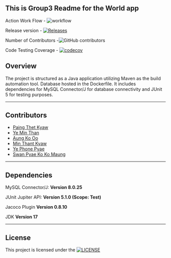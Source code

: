 ## This is Group3 Readme for the World app

Action Work Flow - ![workflow](https://github.com/Pie3215/DevOps-group3/actions/workflows/main.yml/badge.svg)

Release version - [![Releases](https://img.shields.io/github/release/Pie3215/DevOps-group3/all.svg?style=flat-square)](https://github.com/Pie3215/DevOps-group3/releases)

Number of Contributors -![GitHub contributors](https://img.shields.io/github/contributors/Pie3215/DevOps-group3)

Code Testing Coverage -  [![codecov](https://codecov.io/gh/Vict0r-Git/DevOps-group3/graph/badge.svg?token=7JX9H1NCQI)](https://codecov.io/gh/Vict0r-Git/DevOps-group3)

## Overview

The project is structured as a Java application utilizing Maven as the build automation tool. Database hosted in the Dockerfile. It includes dependencies for MySQL Connector/J for database connectivity and JUnit 5 for testing purposes.

---
## Contributors

- [Paing Thet Kyaw](https://github.com/Pie3215)
- [Ye Min Than](https://github.com/YeminthanRiki)
- [Aung Ko Oo](https://github.com/M0SA1C)
- [Min Thant Kyaw](https://github.com/MinThantPhyo)
- [Ye Phone Pyae](https://github.com/Vict0r-Git)
- [Swan Pyae Ko Ko Maung](https://github.com/SwanPyaeKoKoMaung)
___

## Dependencies

MySQL Connector/J: **Version 8.0.25**

JUnit Jupiter API: **Version 5.1.0 (Scope: Test)**

Jacoco Plugin **Version 0.8.10**

JDK **Version 17**

--- 
## License 

This project is licensed under the [![LICENSE](https://img.shields.io/github/license/Pie3215/DevOps-group3.svg?style=flat-square)](https://github.com/Pie3215/DevOps-group3/blob/master/LICENSE)
